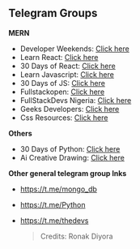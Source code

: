 ## Telegram Groups

**MERN**

- Developer Weekends: [Click here](https://t.me/developerWeekends)
- Learn React: [Click here](https://t.me/+Xt6aRhgz3C8dvPzl)
- 30 Days of React: [Click here](https://t.me/thirtydaysofreact)
- Learn Javascript: [Click here](https://t.me/+s24MfGgakPwzYWU1)
- 30 Days of JS: [Click here](https://t.me/ThirtyDaysOfJavaScript)
- Fullstackopen: [Click here](https://t.me/fullstackcourse)
- FullStackDevs Nigeria: [Click here](https://t.me/flstknigeria)
- Geeks Developers: [Click here](https://t.me/geeksdev)
- Css Resources: [Click here](https://t.me/learning_css_01)

**Others**

- 30 Days of Python: [Click here](https://t.me/ThirtyDaysOfPython)
- Ai Creative Drawing: [Click here](https://t.me/+foxK4tA3PhZlY2Fl)

**Other general telegram group lnks**

- https://t.me/mongo_db
- https://t.me/Python
- https://t.me/thedevs

  > Credits:  Ronak Diyora
